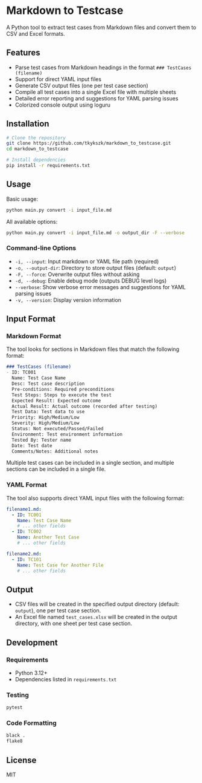# Markdown to Testcase

A Python tool to extract test cases from Markdown files and convert them to CSV and Excel formats.

## Features

- Parse test cases from Markdown headings in the format `### TestCases (filename)`
- Support for direct YAML input files
- Generate CSV output files (one per test case section)
- Compile all test cases into a single Excel file with multiple sheets
- Detailed error reporting and suggestions for YAML parsing issues
- Colorized console output using loguru

## Installation

```bash
# Clone the repository
git clone https://github.com/tkykszk/markdown_to_testcase.git
cd markdown_to_testcase

# Install dependencies
pip install -r requirements.txt
```

## Usage

Basic usage:

```bash
python main.py convert -i input_file.md
```

All available options:

```bash
python main.py convert -i input_file.md -o output_dir -F --verbose
```

### Command-line Options

- `-i, --input`: Input markdown or YAML file path (required)
- `-o, --output-dir`: Directory to store output files (default: `output`)
- `-F, --force`: Overwrite output files without asking
- `-d, --debug`: Enable debug mode (outputs DEBUG level logs)
- `--verbose`: Show verbose error messages and suggestions for YAML parsing issues
- `-v, --version`: Display version information

## Input Format

### Markdown Format

The tool looks for sections in Markdown files that match the following format:

```markdown
### TestCases (filename)
- ID: TC001
  Name: Test Case Name
  Desc: Test case description
  Pre-conditions: Required preconditions
  Test Steps: Steps to execute the test
  Expected Result: Expected outcome
  Actual Result: Actual outcome (recorded after testing)
  Test Data: Test data to use
  Priority: High/Medium/Low
  Severity: High/Medium/Low
  Status: Not executed/Passed/Failed
  Environment: Test environment information
  Tested By: Tester name
  Date: Test date
  Comments/Notes: Additional notes
```

Multiple test cases can be included in a single section, and multiple sections can be included in a single file.

### YAML Format

The tool also supports direct YAML input files with the following format:

```yaml
filename1.md:
  - ID: TC001
    Name: Test Case Name
    # ... other fields
  - ID: TC002
    Name: Another Test Case
    # ... other fields

filename2.md:
  - ID: TC101
    Name: Test Case for Another File
    # ... other fields
```

## Output

- CSV files will be created in the specified output directory (default: `output`), one per test case section.
- An Excel file named `test_cases.xlsx` will be created in the output directory, with one sheet per test case section.

## Development

### Requirements

- Python 3.12+
- Dependencies listed in `requirements.txt`

### Testing

```bash
pytest
```

### Code Formatting

```bash
black .
flake8
```

## License

MIT
